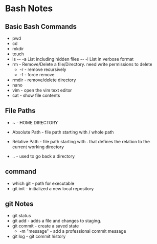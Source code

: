 # Bash Notes

## Basic Bash Commands
- pwd
- cd
- mkdir
- touch
- ls
-- -a List including hidden files
-- -l List in verbose format
- rm - Remove/Delete a file/Directory. need write permissions to delete
	- -r - remove recursively
	- -f - force remove
- rmdir - remove/delete directory
- nano
- vim - open the vim text editor
- cat - show file contents

## File Paths
- ~ - HOME DIRECTORY
- Absolute Path - file path starting with / whole path
- Relative Path - file path starting with . that defines the relation to the current working 
directory

- .. - used to go back a directory

## command
- which git - path for executable
- git init - initialized a new local repository 

## git Notes
- git status 
- git add <filename> - adds a file and changes to staging.
- git commit - create a saved state
	- -m "message" - add a professional commit message
- git log - git commit history

